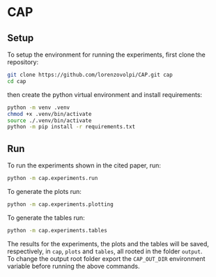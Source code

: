 # CAP
## Setup

To setup the environment for running the experiments, first clone the repository:

```bash
git clone https://github.com/lorenzovolpi/CAP.git cap
cd cap
```

then create the python virtual environment and install requirements:

```bash
python -m venv .venv
chmod +x .venv/bin/activate
source ./.venv/bin/activate
python -m pip install -r requirements.txt
```

## Run

To run the experiments shown in the cited paper, run:

```bash
python -m cap.experiments.run
```

To generate the plots run:

```bash
python -m cap.experiments.plotting
```

To generate the tables run:

```bash
python -m cap.experiments.tables
```

The results for the experiments, the plots and the tables will be saved, respectively, in `cap`, `plots` and `tables`, all rooted in the folder `output`.  
To change the output root folder export the `CAP_OUT_DIR` environment variable before running the above commands.
